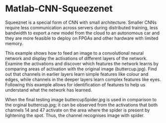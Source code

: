 # Matlab-CNN-Squeezenet
Squeeznet is a special form of CNN with 
small architecture. Smaller CNNs require less communication across servers during distributed training, less 
bandwidth to export a new model from the cloud to an autonomous car and they are more feasible to 
deploy on FPGAs and other hardware with limited memory. 

This example shows how to feed an image to a convolutional neural network and display the activations of 
different layers of the network. Examine the activations and discover which features the network learns by 
comparing areas of activation with the original image (buttercup.jpg). Find out that channels in earlier layers learn simple 
features like colour and edges, while channels in the deeper layers learn complex features like eyes. 
Following this example allows for identification of features to help us understand what the network has learned. 

When the final testing image buttercupSpider.jpg is used in comparison to the orginal buttercup.jpg; 
it can be observed from the activations that both channels 14 and 47 activate on the area where the spider 
is present by lightening the spot. Thus, the channel recognises image with spider. 
